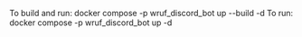To build and run: docker compose -p wruf_discord_bot up --build -d
To run: docker compose -p wruf_discord_bot up -d

